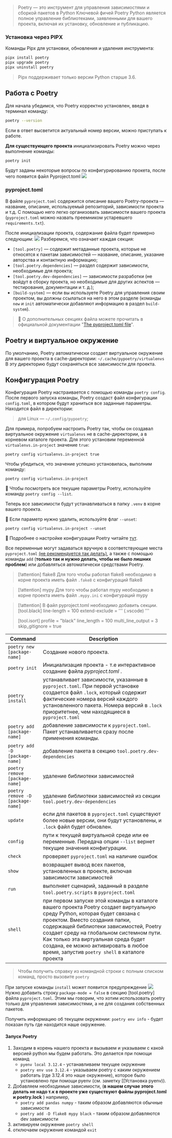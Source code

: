 > Poetry — это инструмент для управления зависимостями и сборкой пакетов в Python
Ключевой фичей Poetry Python является полное управление библиотеками, заявленными для вашего проекта, включая их установку, обновление и публикацию.

### Установка через PIPX

Команды Pipx для установки, обновления и удаления инструмента:

```bash
pipx install poetry
pipx upgrade poetry
pipx uninstall poetry
```

> Pipx поддерживает только версии Python старше 3.6.

## Работа с Poetry
Для начала убедимся, что Poetry корректно установлен, введя в терминал команду:

```bash
poetry --version
```

Если в ответ высветится актуальный номер версии, можно приступать к работе.

**Для существующего  проекта** инициализировать Poetry можно через выполнение команды:

```bash
poetry init
```
Будут заданы некоторые вопросы по конфигурированию прокета, после чего появится файл  Pyproject.toml ![](../images/poetry_1.png)

### pyproject.toml

В файле `pyproject.toml` содержится описание вашего Poetry-проекта — название, описание, используемый репозиторий, зависимости проекта и т.д. С помощью него легко организовать зависимости вашего проекта (`pyproject.toml` можно назвать преемником устаревшего `requirements.txt`).

После инициализации проекта, содержание файла будет примерно следующим:
![](../images/poetry_2.png)
Разберемся, что означает каждая секция:

- `[tool.poetry]` — содержит метаданные проекта, которые не относятся к пакетам зависимостей — название, описание, указание авторства и контактную информацию;
- `[tool.poetry.dependencies]` — раздел содержит зависимости, необходимые для проекта;
- `[tool.poetry.dev-dependencies]` — зависимости разработки (не войдут в сборку проекта, но необходимые для других аспектов — тестирования, документации и т. д.);
- `[build-system]` — если вы используете Poetry для управления своим проектом, вы должны ссылаться на него в этом разделе (команды `new` и `init` автоматически добавляют информацию в раздел `build-system`).

> 📌 О дополнительных секциях файла можете прочитать в официальной документации "[The pyproject.toml file](https://python-poetry.org/docs/pyproject/)".
## Poetry и виртуальное окружение

По умолчанию, Poetry автоматически создает виртуальное окружение для вашего проекта в cache-директории: `~/.cache/pypoetry/virtualenvs`
В эту директорию будут сохраняться все зависимости для проекта.
## Конфигурация Poetry

Конфигурация Poetry настраивается с помощью команды `poetry config`. После первого запуска команды, Poetry создаст файл конфигурации `config.toml`, в котором будут храниться все заданные параметры. Находится файл в директории:

>для Linux — `~/.config/pypoetry`;

Для примера, попробуем настроить Poetry так, чтобы он создавал виртуальное окружение `virtualenvs` не в cache-директории, а в корневом каталоге проекта. Для этого установим переменной `virtualenvs.in-project` значение `true`:

`poetry config virtualenvs.in-project true`

Чтобы убедиться, что значение успешно установилась, выполним команду:

`poetry config virtualenvs.in-project`

🚩 Чтобы посмотреть все текущие параметры Poetry, используйте команду `poetry config --list`.

Теперь все зависимости будут устанавливаться в папку `.venv` в корне вашего проекта.

🚩 Если параметр нужно удалить, используйте флаг `--unset`:

`poetry config virtualenvs.in-project --unset`

 📌 Подробнее о настройке конфигурации Poetry читайте [тут](https://python-poetry.org/docs/configuration/).

Все переменные могут задаваться вручную в соответствующие места `pyproject.toml`  <u>(не рекомендуется так делать)</u>, а также с помощью команды `add` (**только так и нужно делать, чтобы не было лишних проблем**) или добавляться автоматически средствами Poetry. 


> [!attention] flake8
> Для того чтобы работал flake8 необходимо в корне проекта иметь файл `.fake8` с конфигураций flake8

> [!attention] mypy
> Для того чтобы работал mypy необходимо в корне проекта иметь файл `.mypy.ini` с конфигураций mypy


> [!attention] В файл pyproject.toml необходимо добавить секции.
> [tool.black]
line-length = 100
>extend-exclude = '''
(.vscode)
'''
>
>[tool.isort]
profile = "black"
line_length = 100
multi_line_output = 3
skip_gitignore = true




| Command                           | Description                                                                                                                                                                                                                                                                                                                                                                        |
| --------------------------------- | ---------------------------------------------------------------------------------------------------------------------------------------------------------------------------------------------------------------------------------------------------------------------------------------------------------------------------------------------------------------------------------- |
| `poetry new [package-name]`       | Создание нового проекта.                                                                                                                                                                                                                                                                                                                                                           |
| `poetry init`                     | Инициализация проекта - т.е интерактивное создание файла _pyproject.toml_ .                                                                                                                                                                                                                                                                                                        |
| `poetry install`                  | устанавливает зависимости, указанные в `pyproject.toml`. При первой установке создается файл `.lock`, который содержит фактические номера версий каждого установленного пакета. Номера версий в `.lock` приоритетнее, чем находящиеся в `pyproject.toml`                                                                                                                           |
| `poetry add [package-name]`       | добавление зависимости к `pyproject.toml`. Пакет устанавливается сразу после применения команды.                                                                                                                                                                                                                                                                                   |
| `poetry add -D [package-name]`    | добавление пакета в секцию `tool.poetry.dev-dependencies`                                                                                                                                                                                                                                                                                                                          |
| `poetry remove [package-name]`    | удаление библиотеки зависимостей                                                                                                                                                                                                                                                                                                                                                   |
| `poetry remove -D [package-name]` | удаление библиотеки зависимостей из секции `tool.poetry.dev-dependencies`                                                                                                                                                                                                                                                                                                          |
| `update`                          | если для пакетов в `pyproject.toml` существуют более новые версии, они будут установлены, и `.lock` файл будет обновлен.                                                                                                                                                                                                                                                           |
| `config`                          | пути к текущей виртуальной среде или ее переменные. Передача опции `--list` вернет текущие значения конфигурации.                                                                                                                                                                                                                                                                  |
| `check`                           | проверяет `pyproject.toml` на наличие ошибок                                                                                                                                                                                                                                                                                                                                       |
| `show`                            | возвращает вывод всех пакетов, установленных в проекте, включая зависимости зависимостей                                                                                                                                                                                                                                                                                           |
| `run`                             | выполняет сценарий, заданный в разделе `tool.poetry.scripts` в `pyproject.toml`                                                                                                                                                                                                                                                                                                    |
| `shell`                           | при первом запуске этой команды в каталоге вашего проекта Poetry создает виртуальную среду Python, которая будет связана с проектом. Вместо создания папки, содержащей библиотеки зависимостей, Poetry создает среду на глобальном системном пути. Как только эта виртуальная среда будет создана, ее можно активировать в любое время, запустив `poetry shell` в каталоге проекта |
>Чтобы получить справку из командной строки с полным списком команд, просто вызовите `poetry`

При запуске команды `install` может появится предупреждение ![](../images/poetry_3.png)
Нужно добавить строку `package-mode = false` в секцию [tool.poetry] файла `pyproject.toml`. Этим мы говорим, что хотим использовать poetry только для управления зависимостями, а не для создания собственных пакетов.

Получить информацию об текущем окружении: `poetry env info` - будет показан путь где находится наше окружение.

#### Запуск Poetry
1. Заходим в корень нашего проекта и вызываем и указываем с какой версией python мы будем работать. Это делается при помощи команд
	- `pyenv local 3.12.4` - устанавливаем текущее окружение
	- `poetry env use 3.12.4`  - указываем poetry с каким окружением работать (где 3.12.4 это наше окружение), которое было установлено при помощи pyenv (см. заметку [[Установка pyenv)).
1. Добавляем необходимые зависимости, (**в нашем случае этого делать не надо т.к в проекте уже существуют файлы pyproject.toml и poetry.lock** )  например,
	- `poetry add pandas numpy` - таким образом добавляются обычные зависимости 
	- `poetry add -D flake8 mypy black` - таким образом добавляются dev зависимости
2. активируем окружение `poetry shell`
3. отключаем окружение командой `exit`

